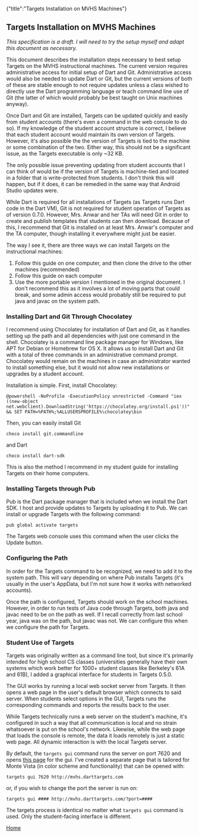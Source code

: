 {"title":"Targets Installation on MVHS Machines"}
## Targets Installation on MVHS Machines
*This specification is a draft. I will need to try the setup myself and adapt this document as necessary.*

This document describes the installation steps necessary to best setup Targets on the MVHS instructional machines. The current version requires administrative access for initial setup of Dart and Git. Administrative access would also be needed to update Dart or Git, but the current versions of both of these are stable enough to not require updates unless a class wished to directly use the Dart programming language or teach command line use of Git (the latter of which would probably be best taught on Unix machines anyway).

Once Dart and Git are installed, Targets can be updated quickly and easily from student accounts (there's even a command in the web console to do so). If my knowledge of the student account structure is correct, I believe that each student account would maintain its own version of Targets. However, it's also possible the the version of Targets is tied to the machine or some combination of the two. Either way, this should not be a significant issue, as the Targets executable is only ~32 KB.

The only possible issue preventing updating from student accounts that I can think of would be if the version of Targets is machine-tied and located in a folder that is write-protected from students. I don't think this will happen, but if it does, it can be remedied in the same way that Android Studio updates were.

While Dart is required for all installations of Targets (as Targets runs Dart code in the Dart VM), Git is not required for student operation of Targets as of version 0.7.0. However, Mrs. Anwar and her TAs will need Git in order to create and publish templates that students can then download. Because of this, I recommend that Git is installed on at least Mrs. Anwar's computer and the TA computer, though installing it everywhere might just be easier.

The way I see it, there are three ways we can install Targets on the instructional machines:

1. Follow this guide on one computer, and then clone the drive to the other machines (recommended)
2. Follow this guide on each computer
3. Use the more portable version I mentioned in the original document. I don't recommend this as it involves a lot of moving parts that could break, and some admin access would probably still be required to put java and javac on the system path.

### Installing Dart and Git Through Chocolatey ###

I recommend using Chocolatey for installation of Dart and Git, as it handles setting up the path and all dependencies with just one command in the shell. Chocolatey is a command line package manager for Windows, like APT for Debian or Homebrew for OS X. It allows us to install Dart and Git with a total of three commands in an administrative command prompt. Chocolatey would remain on the machines in case an administrator wanted to install something else, but it would not allow new installations or upgrades by a student account.

Installation is simple. First, install Chocolatey:

    @powershell -NoProfile -ExecutionPolicy unrestricted -Command "iex ((new-object net.webclient).DownloadString('https://chocolatey.org/install.ps1'))" && SET PATH=%PATH%;%ALLUSERSPROFILE%\chocolatey\bin

Then, you can easily install Git

    choco install git.commandline

and Dart

    choco install dart-sdk

This is also the method I recommend in my student guide for installing Targets on their home computers.

### Installing Targets through Pub ###

Pub is the Dart package manager that is included when we install the Dart SDK. I host and provide updates to Targets by uploading it to Pub. We can install or upgrade Targets with the following command:

    pub global activate targets

The Targets web console uses this command when the user clicks the Update button.

### Configuring the Path ###

In order for the Targets command to be recognized, we need to add it to the system path. This will vary depending on where Pub installs Targets (it's usually in the user's AppData, but I'm not sure how it works with networked accounts).

Once the path is configured, Targets should work on the school machines. However, in order to run tests of Java code through Targets, both java and javac need to be on the path as well. If I recall correctly from last school year, java was on the path, but javac was not. We can configure this when we configure the path for Targets.

### Student Use of Targets ###

Targets was originally written as a command line tool, but since it's primarily intended for high school CS classes (universities generally have their own systems which work better for 1000+ student classes like Berkeley's 61A and 61B), I added a graphical interface for students in Targets 0.5.0.

The GUI works by running a local web socket server from Targets. It then opens a web page in the user's default browser which connects to said server. When students select options in the GUI, Targets runs the corresponding commands and reports the results back to the user.

While Targets technically runs a web server on the student's machine, it's configured in such a way that all communication is local and no strain whatsoever is put on the school's network. Likewise, while the web page that loads the console is remote, the data it loads remotely is just a static web page. All dynamic interaction is with the local Targets server.

By default, the `targets gui` command runs the server on port 7620 and opens [this page](http://darttargets.com/gui) for the gui. I've created a separate page that is tailored for Monte Vista (in color scheme and functionality) that can be opened with:

    targets gui 7620 http://mvhs.darttargets.com

or, if you wish to change the port the server is run on:

    targets gui #### http://mvhs.darttargets.com/?port=####

The targets process is identical no matter what `targets gui` command is used. Only the student-facing interface is different.

[Home](index.html)